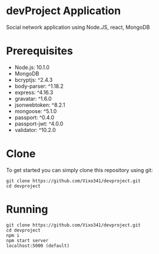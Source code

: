 # devProject Application
Social network application using Node.JS, react, MongoDB


# Prerequisites
* Node.js: 10.1.0
* MongoDB 
* bcryptjs: ^2.4.3
* body-parser: ^1.18.2
* express: ^4.16.3
* gravatar: ^1.6.0
* jsonwebtoken: ^8.2.1
* mongoose: ^5.1.0
* passport: ^0.4.0
* passport-jwt: ^4.0.0
* validator: ^10.2.0



# Clone
To get started you can simply clone this repository using git:

```
git clone https://github.com/Vixo341/devproject.git
cd devproject
```

# Running
```
git clone https://github.com/Vixo341/devproject.git
cd devproject
npm i
npm start server
localhost:5000 (default)
```
